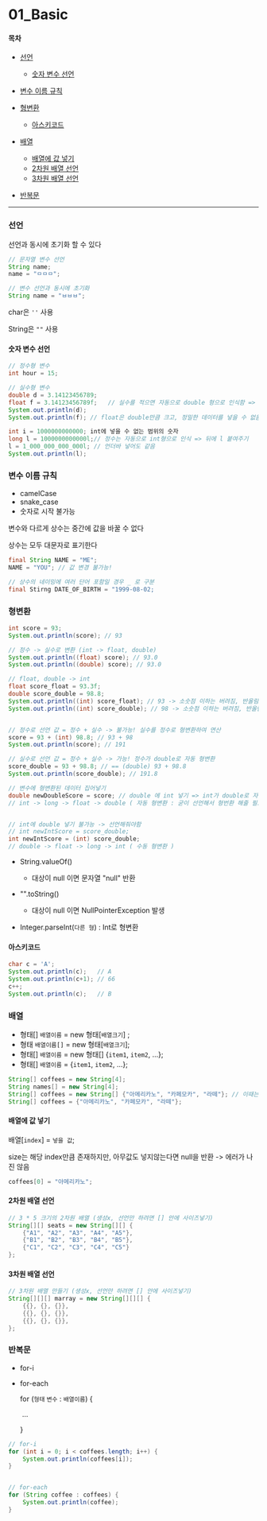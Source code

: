 # 01_Basic

#### 목차

- [선언](#선언)
  - [숫자 변수 선언](#숫자-변수-선언)

- [변수 이름 규칙](#변수-이름-규칙)
- [형변환](#형변환 )
  - [아스키코드](#아스키코드)
- [배열](#배열)
  - [배열에 값 넣기](#배열에-값-넣기)
  - [2차원 배열 선언](#2차원-배열-선언)
  - [3차원 배열 선언](#3차원-배열-선언)
- [반복문](#반복문)



---

### 선언

선언과 동시에 초기화 할 수 있다

```java
// 문자열 변수 선언
String name;
name = "ㅁㅁㅁ";

// 변수 선언과 동시에 초기화
String name = "ㅂㅂㅂ";
```

char은 `''` 사용

String은 `""` 사용





####  숫자 변수 선언

```java
// 정수형 변수
int hour = 15;

// 실수형 변수
double d = 3.14123456789;
float f = 3.14123456789f;   // 실수를 적으면 자동으로 double 형으로 인식함 => 사용하기 위해선 실수값 뒤에 f 적어줌
System.out.println(d);
System.out.println(f); // float은 double만큼 크고, 정밀한 데이터를 넣을 수 없음 => 3.1412346 까지만 출력됨

int i = 1000000000000; int에 넣을 수 없는 범위의 숫자
long l = 1000000000000l;// 정수는 자동으로 int형으로 인식 => 뒤에 l 붙여주기
l = 1_000_000_000_000l; // 언더바 넣어도 같음
System.out.println(l);
```



### 변수 이름 규칙

- camelCase
- snake_case
- 숫자로 시작 불가능



변수와 다르게 상수는 중간에 값을 바꿀 수 없다

상수는 모두 대문자로 표기한다

```java
final String NAME = "ME";
NAME = "YOU"; // 값 변경 불가능!

// 상수의 네이밍에 여러 단어 포함일 경우 _ 로 구분
final Stirng DATE_OF_BIRTH = "1999-08-02;

```







### 형변환 

```java
int score = 93;
System.out.println(score); // 93

// 정수 -> 실수로 변환 (int -> float, double)
System.out.println((float) score); // 93.0
System.out.println((double) score); // 93.0

// float, double -> int
float score_float = 93.3f;
double score_double = 98.8;
System.out.println((int) score_float); // 93 -> 소숫점 이하는 버려짐, 반올림x
System.out.println((int) score_double); // 98 -> 소숫점 이하는 버려짐, 반올림x


// 정수로 선언 값 = 정수 + 실수 -> 불가능! 실수를 정수로 형변환하여 연산
score = 93 + (int) 98.8; // 93 + 98
System.out.println(score); // 191

// 실수로 선언 값 = 정수 + 실수 -> 가능! 정수가 double로 자동 형변환
score_double = 93 + 98.8; // == (double) 93 + 98.8
System.out.println(score_double); // 191.8

// 변수에 형변환된 데이터 집어넣기
double newDoubleScore = score; // double 에 int 넣기 => int가 double로 자동 형변환 -> 191.0
// int -> long -> float -> double ( 자동 형변환 : 굳이 선언해서 형번환 해줄 필요 x )


// int에 double 넣기 불가능 -> 선언해줘야함
// int newIntScore = score_double;
int newIntScore = (int) score_double;
// double -> float -> long -> int ( 수동 형변환 )
```



- String.valueOf()
  - 대상이 null 이면 문자열 "null" 반환
- "".toString()
  - 대상이 null 이면 NullPointerException 발생



- Integer.parseInt(`다른 형`) : Int로 형변환



#### 아스키코드

```java
char c = 'A';
System.out.println(c); 	 // A
System.out.println(c+1); // 66
c++;
System.out.println(c);   // B
```







### 배열

- 형태[] `배열이름` = new 형태[`배열크기`] ;
- 형태 `배열이름[]` = new 형태[`배열크기`];
- 형태[] `배열이름` = new 형태[] {`item1`, `item2`, ...}; 
- 형태[] `배열이름` = {`item1`, `item2`, ...}; 

```java
String[] coffees = new String[4];
String names[] = new String[4];
String[] coffees = new String[] {"아메리카노", "카페모카", "라떼"}; // 이때는 배열 사이즈 작성 x
String[] coffees = {"아메리카노", "카페모카", "라떼"};
```



#### 배열에 값 넣기

배열[`index`] = `넣을 값`;

size는 해당 index만큼 존재하지만, 아무값도 넣지않는다면 null을 반환 -> 에러가 나진 않음

```java
coffees[0] = "아메리카노";
```



#### 2차원 배열 선언

```JAVA
// 3 * 5 크기의 2차원 배열 (생성x, 선언만 하려면 [] 안에 사이즈넣기)
String[][] seats = new String[][] {
    {"A1", "A2", "A3", "A4", "A5"},
    {"B1", "B2", "B3", "B4", "B5"},
    {"C1", "C2", "C3", "C4", "C5"}
};
```



#### 3차원 배열 선언

```java
// 3차원 배열 만들기 (생성x, 선언만 하려면 [] 안에 사이즈넣기)
String[][][] marray = new String[][][] {
    {{}, {}, {}},
    {{}, {}, {}},
    {{}, {}, {}},
};
```









### 반복문

- for-i

- for-each

  for (`형태` `변수` : `배열이름`) {

  ​		...

  }

```java
// for-i
for (int i = 0; i < coffees.length; i++) {
	System.out.println(coffees[i]);
}


// for-each
for (String coffee : coffees) {
	System.out.println(coffee);
}
```








